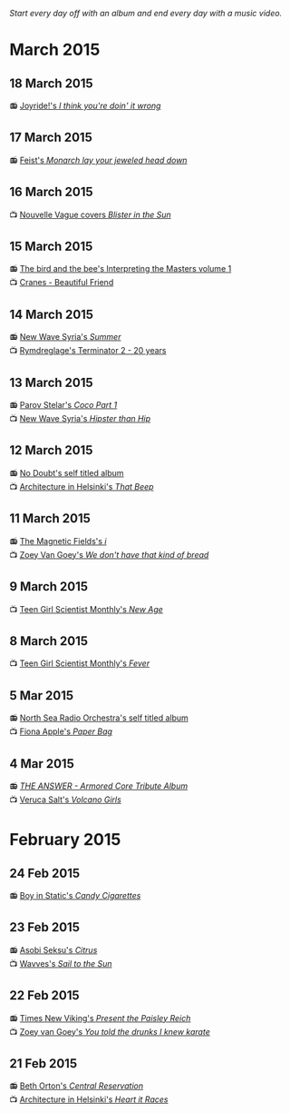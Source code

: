 *Start every day off with an album and end every day with a music video.*

# March 2015

## 18 March 2015

:radio: [Joyride!'s *I think you're doin' it wrong*](https://joyride-sf.bandcamp.com/album/i-think-youre-doing-it-wrong)

## 17 March 2015

:radio: [Feist's *Monarch lay your jeweled head down*](https://www.youtube.com/watch?v=L9tjaNajYWU&list=PLEA77532F66CEEAB6)  

## 16 March 2015

:tv: [Nouvelle Vague covers *Blister in the Sun*](https://www.youtube.com/watch?v=xYH0zhll0H0)

## 15 March 2015

:radio: [The bird and the bee's Interpreting the Masters volume 1](http://open.spotify.com/album/6Bh8grVrJlDIJ0vJKtakTi)  
:tv: [Cranes - Beautiful Friend](https://www.youtube.com/watch?v=Mvso2fEMh94)

## 14 March 2015

:radio: [New Wave Syria's *Summer*](http://newwavesyria.bandcamp.com/album/summer)  
:tv: [Rymdreglage's Terminator 2 - 20 years](https://www.youtube.com/watch?v=a4mWyeVitNQ)

## 13 March 2015

:radio: [Parov Stelar's *Coco Part 1*](http://open.spotify.com/album/40qs9Pz1yzvwF8UmJpXGSZ)  
:tv: [New Wave Syria's *Hipster than Hip*](https://www.youtube.com/watch?v=3pDXdqQgSjI)

## 12 March 2015

:radio: [No Doubt's self titled album](http://open.spotify.com/album/06TxLryI6Hnk1PP9oc0rwF)  
:tv: [Architecture in Helsinki's *That Beep*](https://www.youtube.com/watch?v=b_Xf-IpT4jQ)

## 11 March 2015

:radio: [The Magnetic Fields's *i*](http://open.spotify.com/album/3XcgpvOeOVGKShSAilnoVn)  
:tv: [Zoey Van Goey's *We don't have that kind of bread*](https://www.youtube.com/watch?v=W3h7nmL9PKM)

## 9 March 2015

:tv: [Teen Girl Scientist Monthly's *New Age*](https://www.youtube.com/watch?v=pw-O28Sc55Q)


## 8 March 2015

:tv: [Teen Girl Scientist Monthly's *Fever*](https://www.youtube.com/watch?v=7LFh7yKhnPo)  

## 5 Mar 2015

:radio: [North Sea Radio Orchestra's self titled album](https://www.youtube.com/watch?v=QYUGUg2gxDg&list=PLBc4aP6LIxKvZ2RihE3671O2UzxMLUW87)  
:tv: [Fiona Apple's *Paper Bag*](https://www.youtube.com/watch?v=BK30r_SIZ-g)

## 4 Mar 2015

:radio: [*THE ANSWER - Armored Core Tribute Album*](https://www.youtube.com/watch?v=b42mWnKkRvI)  
:tv: [Veruca Salt's *Volcano Girls*](https://www.youtube.com/watch?v=qyVSKydUxKk)

# February 2015

## 24 Feb 2015

:radio: [Boy in Static's *Candy Cigarettes*](http://open.spotify.com/album/129zOkwFLdfPSFvSdHDuVv)  

## 23 Feb 2015

:radio: [Asobi Seksu's *Citrus*](http://open.spotify.com/album/3RVfSQvbTbQCYiiVylNqkS)  
:tv: [Wavves's *Sail to the Sun*](https://www.youtube.com/watch?v=lfPNbZB6PvM)

## 22 Feb 2015

:radio: [Times New Viking's *Present the Paisley Reich*](http://open.spotify.com/album/7t9ksoNp0eQFMyXt1AuOUo)  
:tv: [Zoey van Goey's *You told the drunks I knew karate*](https://www.youtube.com/watch?v=iUVktYuyzQE)

## 21 Feb 2015

:radio: [Beth Orton's *Central Reservation*](http://open.spotify.com/album/6lijTrmA0yAucg4Axbj1up)  
:tv: [Architecture in Helsinki's *Heart it Races*](https://www.youtube.com/watch?v=sZjpWs1h7pU)

